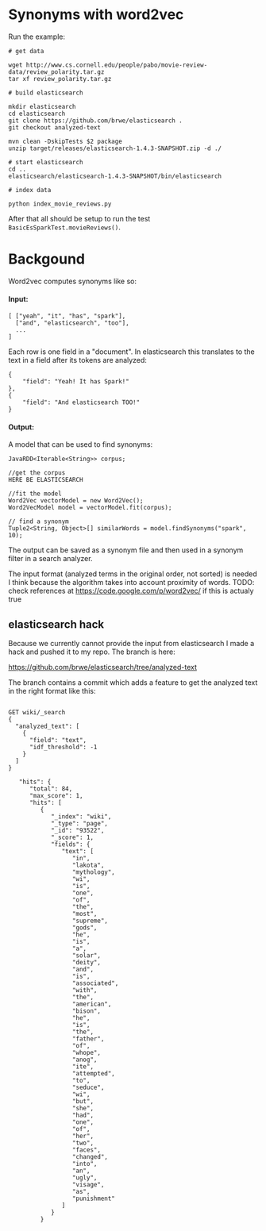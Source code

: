 # Synonyms with word2vec


Run the example:

```
# get data

wget http://www.cs.cornell.edu/people/pabo/movie-review-data/review_polarity.tar.gz 
tar xf review_polarity.tar.gz 

# build elasticsearch 

mkdir elasticsearch
cd elasticsearch
git clone https://github.com/brwe/elasticsearch .
git checkout analyzed-text

mvn clean -DskipTests $2 package
unzip target/releases/elasticsearch-1.4.3-SNAPSHOT.zip -d ./

# start elasticsearch
cd ..
elasticsearch/elasticsearch-1.4.3-SNAPSHOT/bin/elasticsearch 

# index data

python index_movie_reviews.py

```

After that all should be setup to run the test `BasicEsSparkTest.movieReviews()`.
 

# Backgound

Word2vec computes synonyms like so:

#### Input: 

```
[ ["yeah", "it", "has", "spark"],
  ["and", "elasticsearch", "too"],
  ...
]
```

Each row is one field in a "document".
In elasticsearch this translates to the text in a field after its tokens are analyzed:

```
{
	"field": "Yeah! It has Spark!"
},
{
	"field": "And elasticsearch TOO!"
}
```

#### Output:

A model that can be used to find synonyms:

```
JavaRDD<Iterable<String>> corpus;

//get the corpus
HERE BE ELASTICSEARCH

//fit the model
Word2Vec vectorModel = new Word2Vec();
Word2VecModel model = vectorModel.fit(corpus);

// find a synonym
Tuple2<String, Object>[] similarWords = model.findSynonyms("spark", 10);
```

The output can be saved as a synonym file and then used in a synonym filter in a search analyzer.


The input format (analyzed terms in the original order, not sorted) is needed I think because the algorithm takes into account proximity of words.
TODO: check references at https://code.google.com/p/word2vec/ if this is actualy true

## elasticsearch hack

Because we currently cannot provide the input from elasticsearch I made a hack and pushed it to my repo.
The branch is here:

https://github.com/brwe/elasticsearch/tree/analyzed-text

The branch contains a commit which adds a feature to get the analyzed text in the right format like this:

```

GET wiki/_search
{
  "analyzed_text": [
    {
      "field": "text",
      "idf_threshold": -1
    }
  ]
}
```

```
   "hits": {
      "total": 84,
      "max_score": 1,
      "hits": [
         {
            "_index": "wiki",
            "_type": "page",
            "_id": "93522",
            "_score": 1,
            "fields": {
               "text": [
                  "in",
                  "lakota",
                  "mythology",
                  "wi",
                  "is",
                  "one",
                  "of",
                  "the",
                  "most",
                  "supreme",
                  "gods",
                  "he",
                  "is",
                  "a",
                  "solar",
                  "deity",
                  "and",
                  "is",
                  "associated",
                  "with",
                  "the",
                  "american",
                  "bison",
                  "he",
                  "is",
                  "the",
                  "father",
                  "of",
                  "whope",
                  "anog",
                  "ite",
                  "attempted",
                  "to",
                  "seduce",
                  "wi",
                  "but",
                  "she",
                  "had",
                  "one",
                  "of",
                  "her",
                  "two",
                  "faces",
                  "changed",
                  "into",
                  "an",
                  "ugly",
                  "visage",
                  "as",
                  "punishment"
               ]
            }
         }
```





